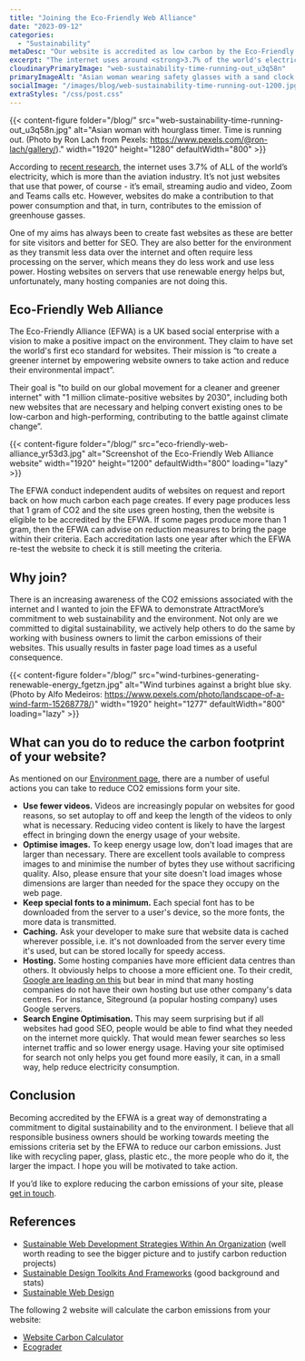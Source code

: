 ```yaml
---
title: "Joining the Eco-Friendly Web Alliance"
date: "2023-09-12"
categories:
  - "Sustainability"
metaDesc: "Our website is accredited as low carbon by the Eco-Friendly Web Alliance, showing our commitment to digital sustainability. Find out why you should join too."
excerpt: "The internet uses around <strong>3.7% of the world's electricity</strong>, which is more than the whole aviation industry. Websites contribute to this power consumption and, in turn, contribute to the emission of greenhouse gases. Hosting websites on servers that use renewable energy helps, but unfortunately, many hosting companies are not doing this. The AttractMore website has now been accredited by the Eco-Friendly Alliance (EFWA) as having low carbon emissions after an independent audit. The EFWA is a UK-based social enterprise that aims to make a positive impact on the environment by creating a greener internet. Their goal is 'to build on our global movement for a cleaner and greener internet' with '1 million climate-positive websites by 2030'. In this article you can discover ways of reducing the carbon emissions of your site and show your commitment to digital sustainability."
cloudinaryPrimaryImage: "web-sustainability-time-running-out_u3q58n"
primaryImageAlt: "Asian woman wearing safety glasses with a sand clock hourglass timer and some dead twigs in front of her"
socialImage: "/images/blog/web-sustainability-time-running-out-1200.jpg"
extraStyles: "/css/post.css"
---
```


{{< content-figure folder="/blog/"
src="web-sustainability-time-running-out_u3q58n.jpg"
alt="Asian woman with hourglass timer. Time is running out. (Photo by Ron Lach from Pexels: https://www.pexels.com/@ron-lach/gallery/)."
width="1920" height="1280" defaultWidth="800" >}}

According to [recent research](https://ecofriendlyweb.org/), the internet uses 3.7% of ALL of the world’s electricity, which is more than the aviation industry. It’s not just websites that use that power, of course - it’s email, streaming audio and video, Zoom and Teams calls etc. However, websites do make a contribution to that power consumption and that, in turn, contributes to the emission of greenhouse gasses.

One of my aims has always been to create fast websites as these are better for site visitors and better for SEO. They are also better for the environment as they transmit less data over the internet and often require less processing on the server, which means they do less work and use less power. Hosting websites on servers that use renewable energy helps but, unfortunately, many hosting companies are not doing this.

## Eco-Friendly Web Alliance

The Eco-Friendly Alliance (EFWA) is a UK based social enterprise with a vision to make a positive impact on the environment. They claim to have set the world's first eco standard for websites. Their mission is “to create a greener internet by empowering website owners to take action and reduce their environmental impact”.

Their goal is "to build on our global movement for a cleaner and greener internet" with "1 million climate-positive websites by 2030", including both new websites that are necessary and helping convert existing ones to be low-carbon and high-performing, contributing to the battle against climate change”.

{{< content-figure folder="/blog/"
src="eco-friendly-web-alliance_yr53d3.jpg"
alt="Screenshot of the Eco-Friendly Web Alliance website"
width="1920" height="1200" defaultWidth="800"
loading="lazy" >}}

The EFWA conduct independent audits of websites on request and report back on how much carbon each page creates. If every page produces less that 1 gram of CO2 and the site uses green hosting, then the website is eligible to be accredited by the EFWA. If some pages produce more than 1 gram, then the EFWA can advise on reduction measures to bring the page within their criteria. Each accreditation lasts one year after which the EFWA re-test the website to check it is still meeting the criteria.

## Why join?

There is an increasing awareness of the CO2 emissions associated with the internet and I wanted to join the EFWA to demonstrate AttractMore’s commitment to web sustainability and the environment. Not only are we committed to digital sustainability, we actively help others to do the same by working with business owners to limit the carbon emissions of their websites. This usually results in faster page load times as a useful consequence.

{{< content-figure folder="/blog/"
src="wind-turbines-generating-renewable-energy_fgetzn.jpg"
alt="Wind turbines against a bright blue sky. (Photo by Alfo Medeiros: https://www.pexels.com/photo/landscape-of-a-wind-farm-15268778/)"
width="1920" height="1277" defaultWidth="800"
loading="lazy" >}}

## What can you do to reduce the carbon footprint of your website?

As mentioned on our [Environment page](https://www.attractmore.uk/environment/), there are a number of useful actions you can take to reduce CO2 emissions form your site.

- **Use fewer videos.** Videos are increasingly popular on websites for good reasons, so set autoplay to off and keep the length of the videos to only what is necessary. Reducing video content is likely to have the largest effect in bringing down the energy usage of your website.
- **Optimise images.** To keep energy usage low, don't load images that are larger than necessary. There are excellent tools available to compress images to and minimise the number of bytes they use without sacrificing quality. Also, please ensure that your site doesn't load images whose dimensions are larger than needed for the space they occupy on the web page.
- **Keep special fonts to a minimum.** Each special font has to be downloaded from the server to a user's device, so the more fonts, the more data is transmitted.
- **Caching.** Ask your developer to make sure that website data is cached wherever possible, i.e. it's not downloaded from the server every time it's used, but can be stored locally for speedy access.
- **Hosting.** Some hosting companies have more efficient data centres than others. It obviously helps to choose a more efficient one. To their credit, [Google are leading on this](https://www.google.com/about/datacenters/efficiency/) but bear in mind that many hosting companies do not have their own hosting but use other company's data centres. For instance, Siteground (a popular hosting company) uses Google servers.
- **Search Engine Optimisation.** This may seem surprising but if all websites had good SEO, people would be able to find what they needed on the internet more quickly. That would mean fewer searches so less internet traffic and so lower energy usage. Having your site optimised for search not only helps you get found more easily, it can, in a small way, help reduce electricity consumption.

## Conclusion

Becoming accredited by the EFWA is a great way of demonstrating a commitment to digital sustainability and to the environment. I believe that all responsible business owners should be working towards meeting the emissions criteria set by the EFWA to reduce our carbon emissions. Just like with recycling paper, glass, plastic etc., the more people who do it, the larger the impact. I hope you will be motivated to take action.

If you’d like to explore reducing the carbon emissions of your site, please [get in touch](https://www.attractmore.uk/contact/).

## References

- [Sustainable Web Development Strategies Within An Organization](https://www.smashingmagazine.com/2022/10/sustainable-web-development-strategies-organization/) (well worth reading to see the bigger picture and to justify carbon reduction projects)
- [Sustainable Design Toolkits And Frameworks](https://www.smashingmagazine.com/2023/07/sustainable-design-toolkits-and-resources/) (good background and stats)
- [Sustainable Web Design](https://sustainablewebdesign.org/)

The following 2 website will calculate the carbon emissions from your website:

- [Website Carbon Calculator](https://www.websitecarbon.com/)
- [Ecograder](https://ecograder.com/)
